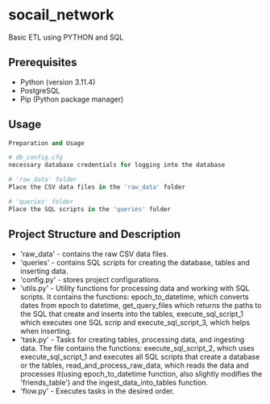 # socail_network

Basic ETL using PYTHON and SQL

## Prerequisites

- Python (version 3.11.4)
- PostgreSQL
- Pip (Python package manager)

## Usage

```python
Preparation and Usage

# db_config.cfg
necessary database credentials for logging into the database

# 'raw_data' folder
Place the CSV data files in the 'raw_data' folder

# 'queries' folder
Place the SQL scripts in the 'queries' folder
```
## Project Structure and Description
- 'raw_data' - contains the raw CSV data files.
- 'queries' - contains SQL scripts for creating the database, tables and inserting data.
- 'config.py' - stores project configurations.
- 'utils.py' - 
Utility functions for processing data and working with SQL scripts. It contains the functions: epoch_to_datetime, which converts dates from epoch to datetime, get_query_files which returns the paths to the SQL that create and inserts into the tables, execute_sql_script_1 which executes one SQL scrip and  execute_sql_script_3, which helps when inserting.
- 'task.py' - 
Tasks for creating tables, processing data, and ingesting data. The file contains the functions: execute_sql_script_2, which uses execute_sql_script_1 and executes all SQL scripts that create a database or the tables, read_and_process_raw_data, which reads the data and processes it(using epoch_to_datetime function, also slightly modifies the 'friends_table') and the ingest_data_into_tables function.
- 'flow.py' - Executes tasks in the desired order.
